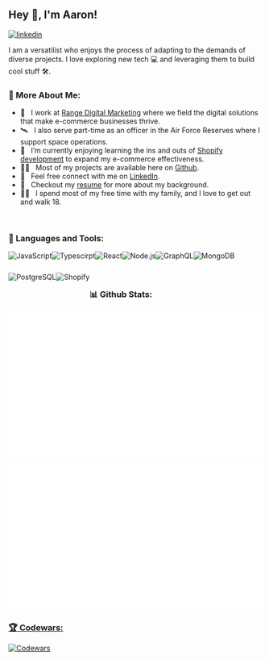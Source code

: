 ## Hey :wave:, I'm Aaron!

<a href='https://www.linkedin.com/in/aaron-rogers-37a668174/'><img alt="linkedin" src="https://user-images.githubusercontent.com/87159469/173919108-b4ec3a66-e502-4ba1-94d8-a2ac54740be4.svg" height='18px'/></a>

I am a versatilist who enjoys the process of adapting to the demands of diverse projects. I love exploring new tech :computer: and leveraging them to build cool stuff :hammer_and_wrench:. 
<br/>
  
### :monocle_face: More About Me:

- :handshake: &nbsp; I work at [Range Digital Marketing](https://www.range-digital.com/) where we field the digital solutions that make e-commerce businesses thrive.
- :artificial_satellite: &nbsp; I also serve part-time as an officer in the Air Force Reserves where I support space operations.
- :seedling: &nbsp; I’m currently enjoying learning the ins and outs of [Shopify development](https://shopify.dev/) to expand my e-commerce effectiveness.
- :man_technologist: &nbsp; Most of my projects are available here on [Github](https://github.com/aaron-r-rogers?tab=repositories).
- :link: &nbsp; Feel free connect with me on [LinkedIn](https://www.linkedin.com/in/aaron-rogers-37a668174/).
- :memo: &nbsp; Checkout my [resume](https://drive.google.com/file/d/1ZigKifrVwAzmNi9dnB1hjg458XZL-g51/view?usp=share_link) for more about my background.
- :golfing_man: &nbsp; I spend most of my free time with my family, and I love to get out and walk 18.

<br>

### 🔨 Languages and Tools:
<a href="https://www.javascript.com/" target="_blank"> <img align="left" alt="JavaScript" height ="42px"  src="https://upload.wikimedia.org/wikipedia/commons/9/99/Unofficial_JavaScript_logo_2.svg"> </a>
<a href="https://www.typescriptlang.org/" target="_blank"><img align="left" alt="Typescirpt" height ="42px" src="https://upload.wikimedia.org/wikipedia/commons/4/4c/Typescript_logo_2020.svg"></a>
<a href="https://reactjs.org/" target="_blank"> <img align="left" alt="React" height ="42px" src="https://upload.wikimedia.org/wikipedia/commons/a/a7/React-icon.svg"></a>
<a href="https://nodejs.org" target="_blank"><img align="left" alt="Node.js" height ="42px" src="https://upload.wikimedia.org/wikipedia/commons/d/d9/Node.js_logo.svg"></a>
<a href="https://graphql.org/" target="_blank"> <img src="https://upload.wikimedia.org/wikipedia/commons/1/17/GraphQL_Logo.svg" align="left" alt="GraphQL" height='42px'/> </a>
<a href="https://www.mongodb.com/" target="_blank"> <img src="https://upload.wikimedia.org/wikipedia/commons/9/93/MongoDB_Logo.svg" align="left" alt="MongoDB" height='42px'/> </a>
<a href="https://www.postgresql.org/" target="_blank"> <img src="https://upload.wikimedia.org/wikipedia/commons/2/29/Postgresql_elephant.svg" align="left" alt="PostgreSQL" height='42px'/> </a>
<a href="https://shopify.dev/" target="_blank"><img align="left" alt="Shopify" height ="42px" src="https://upload.wikimedia.org/wikipedia/commons/thumb/0/0e/Shopify_logo_2018.svg/1200px-Shopify_logo_2018.svg.png"></a>

<br>
<br>
<br>

### :bar_chart: Github Stats:
<a href='https://github.com/aaron-r-rogers/github-stats-transparent'>
  
![Stats Overview](https://raw.githubusercontent.com/aaron-r-rogers/github-stats-transparent/output/generated/overview.svg)
![Most Used Languages](https://raw.githubusercontent.com/aaron-r-rogers/github-stats-transparent/output/generated/languages.svg)
 
### :trophy: Codewars:
[<img alt="Codewars" src="https://www.codewars.com/users/aaron-r-rogers/badges/large"/>](https://www.codewars.com/users/aaron-r-rogers)

</a>
